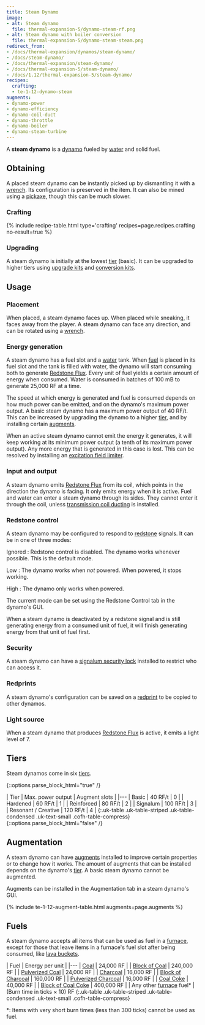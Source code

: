 ```yaml
---
title: Steam Dynamo
image:
- alt: Steam dynamo
  file: thermal-expansion-5/dynamo-steam-rf.png
- alt: Steam dynamo with boiler conversion
  file: thermal-expansion-5/dynamo-steam-steam.png
redirect_from:
- /docs/thermal-expansion/dynamos/steam-dynamo/
- /docs/steam-dynamo/
- /docs/thermal-expansion/steam-dynamo/
- /docs/thermal-expansion-5/steam-dynamo/
- /docs/1.12/thermal-expansion-5/steam-dynamo/
recipes:
  crafting:
  - te-1-12-dynamo-steam
augments:
- dynamo-power
- dynamo-efficiency
- dynamo-coil-duct
- dynamo-throttle
- dynamo-boiler
- dynamo-steam-turbine
---
```


A **steam dynamo** is a [dynamo](../dynamos/) fueled by
[water](https://minecraft.gamepedia.com/Water) and solid fuel.


Obtaining
---------

A placed steam dynamo can be instantly picked up by dismantling it with a
[wrench](../../wrenches/). Its configuration is preserved in the item. It can
also be mined using a [pickaxe](https://minecraft.gamepedia.com/Pickaxe), though
this can be much slower.

### Crafting
{% include recipe-table.html type='crafting' recipes=page.recipes.crafting no-result=true %}

### Upgrading
A steam dynamo is initially at the lowest [tier](#tiers) (basic). It can be
upgraded to higher tiers using [upgrade kits](../../thermal-foundation/upgrade-kits/) and
[conversion kits](../../thermal-foundation/conversion-kits/).


Usage
-----

### Placement
When placed, a steam dynamo faces up. When placed while sneaking, it faces away
from the player. A steam dynamo can face any direction, and can be rotated using
a [wrench](../../wrenches/).

### Energy generation
A steam dynamo has a fuel slot and a
[water](https://minecraft.gamepedia.com/Water) tank. When [fuel](#fuels) is
placed in its fuel slot and the tank is filled with water, the dynamo will start
consuming both to generate [Redstone Flux](../../../redstone-flux/). Every unit of
fuel yields a certain amount of energy when consumed. Water is consumed in
batches of 100 mB to generate 25,000 RF at a time.

The speed at which energy is generated and fuel is consumed depends on how much
power can be emitted, and on the dynamo's maximum power output. A basic steam
dynamo has a maximum power output of 40 RF/t. This can be increased by upgrading
the dynamo to a higher [tier](#tiers), and by installing certain
[augments](#augmentation).

When an active steam dynamo cannot emit the energy it generates, it will keep
working at its minimum power output (a tenth of its maximum power output). Any
more energy that is generated in this case is lost. This can be resolved by
installing an [excitation field
limiter](../augment-excitation-field-limiter/).

### Input and output
A steam dynamo emits [Redstone Flux](../../../redstone-flux/) from its coil, which
points in the direction the dynamo is facing. It only emits energy when it is
active. Fuel and water can enter a steam dynamo through its sides. They cannot
enter it through the coil, unless [transmission coil
ducting](../augment-transmission-coil-ducting/) is installed.

### Redstone control
A steam dynamo may be configured to respond to
[redstone](https://minecraft.gamepedia.com/Redstone) signals. It can be in one
of three modes:

Ignored
: Redstone control is disabled. The dynamo works whenever possible. This is the
default mode.

Low
: The dynamo works when *not* powered. When powered, it stops working.

High
: The dynamo only works when powered.

The current mode can be set using the Redstone Control tab in the dynamo's GUI.

When a steam dynamo is deactivated by a redstone signal and is still generating
energy from a consumed unit of fuel, it will finish generating energy from that
unit of fuel first.

### Security
A steam dynamo can have a [signalum security
lock](../../thermal-foundation/signalum-security-lock/) installed to restrict who can access it.

### Redprints
A steam dynamo's configuration can be saved on a [redprint](../../thermal-foundation/redprint/) to
be copied to other dynamos.

### Light source
When a steam dynamo that produces [Redstone Flux](../../../redstone-flux/) is
active, it emits a light level of 7.


Tiers
-----

Steam dynamos come in six [tiers](../../thermal-foundation/tiers/).

{::options parse_block_html="true" /}
<div class="uk-overflow-container">
| Tier | Max. power output | Augment slots |
|---
| Basic | 40 RF/t | 0 |
| Hardened | 60 RF/t | 1 |
| Reinforced | 80 RF/t | 2 |
| Signalum | 100 RF/t | 3 |
| Resonant / Creative | 120 RF/t | 4 |
{:.uk-table .uk-table-striped .uk-table-condensed .uk-text-small .cofh-table-compress}
</div>
{::options parse_block_html="false" /}


Augmentation
------------

A steam dynamo can have [augments](../augments/) installed to improve certain
properties or to change how it works. The amount of augments that can be
installed depends on the dynamo's [tier](#tiers). A basic steam dynamo cannot be
augmented.

Augments can be installed in the Augmentation tab in a steam dynamo's GUI.

{% include te-1-12-augment-table.html augments=page.augments %}


Fuels
-----

A steam dynamo accepts all items that can be used as fuel in a
[furnace](https://minecraft.gamepedia.com/Furnace), except for those that leave
items in a furnace's fuel slot after being consumed, like [lava
buckets](https://minecraft.gamepedia.com/Lava_Bucket).

| Fuel | Energy per unit |
|---
| [Coal](https://minecraft.gamepedia.com/Coal) | 24,000 RF |
| [Block of Coal](https://minecraft.gamepedia.com/Block_of_Coal) | 240,000 RF |
| [Pulverized Coal](../../thermal-foundation/pulverized-coal/) | 24,000 RF |
| [Charcoal](https://minecraft.gamepedia.com/Charcoal) | 16,000 RF |
| [Block of Charcoal](../../thermal-foundation/block-of-charcoal/) | 160,000 RF |
| [Pulverized Charcoal](../../thermal-foundation/pulverized-charcoal/) | 16,000 RF |
| [Coal Coke](../../thermal-foundation/coal-coke/) | 40,000 RF |
| [Block of Coal Coke](../../thermal-foundation/block-of-coal-coke/) | 400,000 RF |
| Any other [furnace](https://minecraft.gamepedia.com/Furnace) fuel* | (Burn time in ticks × 10) RF
{:.uk-table .uk-table-striped .uk-table-condensed .uk-text-small .cofh-table-compress}

*: Items with very short burn times (less than 300 ticks) cannot be used as
fuel.
